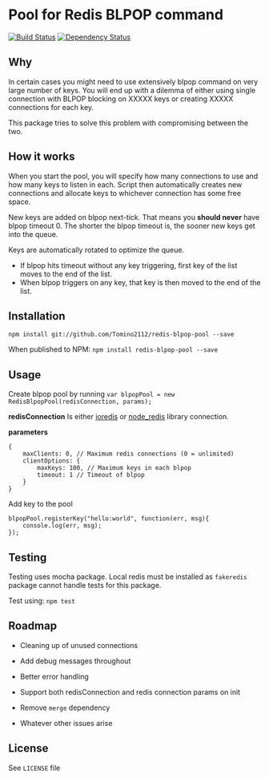 # Pool for Redis BLPOP command

[![Build Status][travis-badge]][travis-url]
[![Dependency Status][david-badge]][david-url]

## Why
In certain cases you might need to use extensively blpop command on very large number of keys. You will end up with a dilemma of either using single connection with BLPOP blocking on XXXXX keys or creating XXXXX connections for each key.
 
This package tries to solve this problem with compromising between the two.

## How it works
When you start the pool, you will specify how many connections to use and how many keys to listen in each. Script then automatically creates new connections and allocate keys to whichever connection has some free space.

New keys are added on blpop next-tick. That means you **should never** have blpop timeout 0. The shorter the blpop timeout is, the sooner new keys get into the queue.

Keys are automatically rotated to optimize the queue. 
* If blpop hits timeout without any key triggering, first key of the list moves to the end of the list.
* When blpop triggers on any key, that key is then moved to the end of the list. 

## Installation
`npm install git://github.com/Tomino2112/redis-blpop-pool --save`

When published to NPM:
`npm install redis-blpop-pool --save`

## Usage
Create blpop pool by running
`var blpopPool = new RedisBlpopPool(redisConnection, params);`

**redisConnection** 
Is either [ioredis](https://github.com/luin/ioredis) or [node_redis](https://github.com/NodeRedis/node_redis) library connection.

**parameters** 
```
{
    maxClients: 0, // Maximum redis connections (0 = unlimited)
    clientOptions: {
        maxKeys: 100, // Maximum keys in each blpop
        timeout: 1 // Timeout of blpop
    }
}
```

Add key to the pool

```
blpopPool.registerKey("hello:world", function(err, msg){
    console.log(err, msg);
});
```

## Testing 
Testing uses mocha package. Local redis must be installed as `fakeredis` package cannot handle tests for this package.

Test using: `npm test`

## Roadmap
* Cleaning up of unused connections
* Add debug messages throughout
* Better error handling
* Support both redisConnection and redis connection params on init
* Remove `merge` dependency

* Whatever other issues arise

## License
See `LICENSE` file

[travis-badge]: https://api.travis-ci.org/Tomino2112/redis-blpop-pool.svg
[travis-url]: https://travis-ci.org/Tomino2112/redis-blpop-pool
[david-badge]: https://david-dm.org/Tomino2112/redis-blpop-pool.svg
[david-url]: https://david-dm.org/Tomino2112/redis-blpop-pool